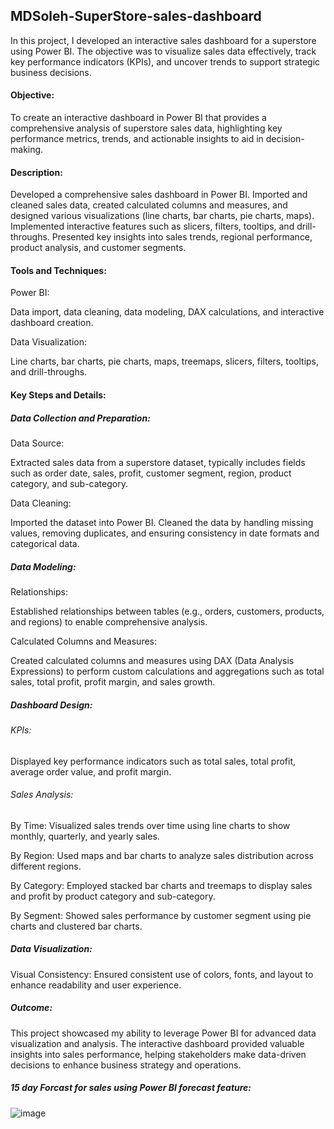 ## MDSoleh-SuperStore-sales-dashboard
In this project, I developed an interactive sales dashboard for a superstore using Power BI. The objective was to visualize sales data effectively, track key performance indicators (KPIs), and uncover trends to support strategic business decisions.

#### Objective: 

To create an interactive dashboard in Power BI that provides a comprehensive analysis of superstore sales data, highlighting key performance metrics, trends, and actionable insights to aid in decision-making.

#### Description:

Developed a comprehensive sales dashboard in Power BI. Imported and cleaned sales data, created calculated columns and measures, and designed various visualizations (line charts, bar charts, pie charts, maps). Implemented interactive features such as slicers, filters, tooltips, and drill-throughs. Presented key insights into sales trends, regional performance, product analysis, and customer segments.

#### Tools and Techniques:

Power BI: 

Data import, data cleaning, data modeling, DAX calculations, and interactive dashboard creation.

Data Visualization: 

Line charts, bar charts, pie charts, maps, treemaps, slicers, filters, tooltips, and drill-throughs.

#### Key Steps and Details:
##### Data Collection and Preparation:

Data Source: 

Extracted sales data from a superstore dataset, typically includes fields such as order date, sales, profit, customer segment, region, product category, and sub-category.

Data Cleaning:

Imported the dataset into Power BI.
Cleaned the data by handling missing values, removing duplicates, and ensuring consistency in date formats and categorical data.

##### Data Modeling:

Relationships: 

Established relationships between tables (e.g., orders, customers, products, and regions) to enable comprehensive analysis.

Calculated Columns and Measures: 

Created calculated columns and measures using DAX (Data Analysis Expressions) to perform custom calculations and aggregations such as total sales, total profit, profit margin, and sales growth.

##### Dashboard Design:

###### KPIs: 
Displayed key performance indicators such as total sales, total profit, average order value, and profit margin.

###### Sales Analysis:

By Time: Visualized sales trends over time using line charts to show monthly, quarterly, and yearly sales.

By Region: Used maps and bar charts to analyze sales distribution across different regions.

By Category: Employed stacked bar charts and treemaps to display sales and profit by product category and sub-category.

By Segment: Showed sales performance by customer segment using pie charts and clustered bar charts.

##### Data Visualization:

Visual Consistency: Ensured consistent use of colors, fonts, and layout to enhance readability and user experience.

##### Outcome:

This project showcased my ability to leverage Power BI for advanced data visualization and analysis. The interactive dashboard provided valuable insights into sales performance, helping stakeholders make data-driven decisions to enhance business strategy and operations.

##### 15 day Forcast for sales using Power BI forecast feature:

![image](https://github.com/MDSoleh/-MDSoleh-SuperStore-sales-dashboard/assets/99492800/9c0df3f4-dae7-4207-8f3d-1a2ba1a8176b)
